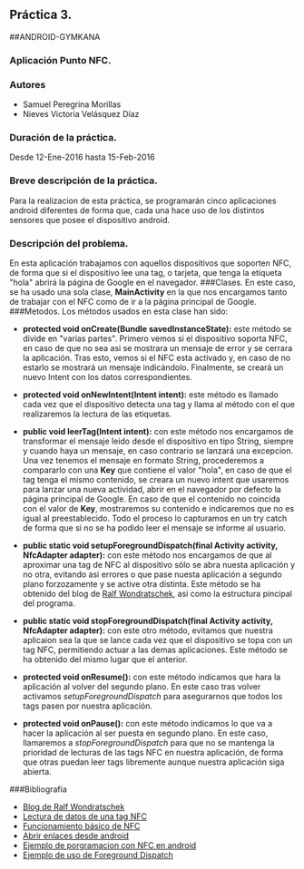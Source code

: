 ## Práctica 3.
##ANDROID-GYMKANA
### Aplicación Punto NFC.
### Autores
* Samuel Peregrina Morillas
* Nieves Victoria Velásquez Díaz

### Duración de la práctica.
Desde 12-Ene-2016 hasta 15-Feb-2016

### Breve descripción de la práctica.
Para la realizacion de esta práctica, se programarán cinco aplicaciones android diferentes de forma que, cada una hace uso de los distintos sensores que posee el dispositivo android.
### Descripción del problema.
En esta aplicación trabajamos con aquellos dispositivos que soporten NFC, de forma que si el dispositivo lee una tag, o tarjeta, que tenga la etiqueta "hola" abrirá la página de Google en el navegador.
###Clases.
En este caso, se ha usado una sola clase, **MainActivity** en la que nos encargamos tanto de trabajar con el NFC como de ir a la página principal de Google.
###Metodos.
Los métodos usados en esta clase han sido:
* **protected void onCreate(Bundle savedInstanceState):** este método se divide en "varias partes". Primero vemos si el dispositivo soporta NFC, en caso de que no sea asi se mostrara un mensaje de error y se cerrara la aplicación. Tras esto, vemos si el NFC esta activado y, en caso de no estarlo se mostrará un mensaje indicándolo. Finalmente, se creará un nuevo Intent con los datos correspondientes.

* **protected void onNewIntent(Intent intent):** este método es llamado cada vez que el dispositivo detecta una tag y llama al método con el que realizaremos la lectura de las etiquetas.

* **public void leerTag(Intent intent):** con este método nos encargamos de transformar el mensaje leido desde el dispositivo en tipo String, siempre y cuando haya un mensaje, en caso contrario se lanzará una excepcion. Una vez tenemos el mensaje en formato String, procederemos a compararlo con una **Key** que contiene el valor "hola", en caso de que el tag tenga el mismo contenido, se creara un nuevo intent que usaremos para lanzar una nueva actividad, abrir en el navegador por defecto la página principal de Google. En caso de que el contenido no coincida con el valor de **Key**, mostraremos su contenido e indicaremos que no es igual al preestablecido. Todo el proceso lo capturamos en un try catch de forma que si no se ha podido leer el mensaje se informe al usuario.

* **public static void setupForegroundDispatch(final Activity activity, NfcAdapter adapter):** con este método nos encargamos de que al aproximar una tag de NFC al dispositivo sólo se abra nuesta aplicación y no otra, evitando asi errores o que pase nuesta aplicación a segundo plano forzozamente y se active otra distinta. Este método se ha obtenido del blog de [Ralf Wondratschek](http://code.tutsplus.com/tutorials/reading-nfc-tags-with-android--mobile-17278), asi como la estructura pincipal del programa.

* **public static void stopForegroundDispatch(final Activity activity, NfcAdapter adapter):** con este otro método, evitamos que nuestra aplicaion sea la que se lance cada vez que el dispositivo se topa con un tag NFC, permitiendo actuar a las demas aplicaciones. Este método se ha obtenido del mismo lugar que el anterior.

* **protected void onResume():** con este método indicamos que hara la aplicación al volver del segundo plano. En este caso tras volver activamos *setupForegroundDispatch* para asegurarnos que todos los tags pasen por nuestra aplicación.

* **protected void onPause():** con este método indicamos lo que va a hacer la aplicación al ser puesta en segundo plano. En este caso, llamaremos a *stopForegroundDispatch* para que no se mantenga la prioridad de lecturas de las tags NFC en nuestra aplicación, de forma que otras puedan leer tags libremente aunque nuestra aplicación siga abierta.

###Bibliografia
* [Blog de Ralf Wondratschek](http://code.tutsplus.com/tutorials/reading-nfc-tags-with-android--mobile-17278)
* [Lectura de datos de una tag NFC](http://stackoverflow.com/questions/12453658/reading-data-from-nfc-tag)
* [Funcionamiento básico de NFC](http://androcode.es/2013/04/nfc-i-explicacion-tutorial-basico-y-sorteo/)
* [Abrir enlaces desde android](http://stackoverflow.com/questions/2201917/how-can-i-open-a-url-in-androids-web-browser-from-my-application)
* [Ejemplo de porgramacion con NFC en android](http://www.developer.com/ws/android/nfc-programming-in-android.html)
* [Ejemplo de uso de Foreground Dispatch](http://developer.android.com/intl/es/guide/topics/connectivity/nfc/advanced-nfc.html#foreground-dispatch)
